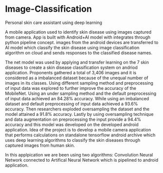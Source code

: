 # Image-Classification

Personal skin care assistant using deep learning

A mobile application used to identify skin disease using images captured from camera. 
App is built with Android+AI model with integrates through python pipeline concept. 
images from the android devices are transferred to AI model which classify the skin disease using image classification algorithm on cloud and sends responses to the classified disease names.

The net model was used by applying and transfer learning on the 7 skin diseases to create a skin disease classification system on andriod application.
Proponents gathered a total of 3,406 images and it is considered as a imbalanced dataset because of the unequal number of images in its classes.
Using different sampling method and preprocessing of input data was explored to further improve the accuracy of the MobileNet.
Using an under sampling method and the default preprocessing of input data achieved an 84.28% accuracy.
While using an imbalanced dataset and default preprocessing of input data achieved a 93.6% accuracy.
Then researchers exploded oversampling the dataset and the model attained a 91.8% accuracy. 
Lastly by using oversampling technique and data augmentation on preprocessing the input provide a 94.4% accuracy and this model was developed on the developed android application. 
Idea of the project is to develop a mobile camera application that performs calculations on standalone tensorflow android archive which uses deep learning algorithms to classify the skin diseases through captured images from human skin.

In this applpication we are been using two algorithms: Convolution Neural Network connected to Artifical Neural Network which is pipelined to android application. 
